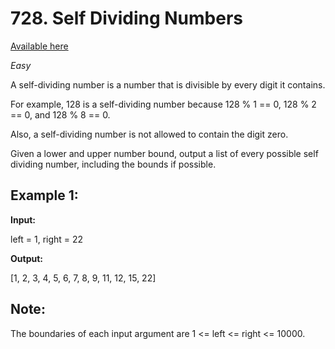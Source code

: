 # 728. Self Dividing Numbers
[Available here](https://leetcode.com/problems/self-dividing-numbers/)

_Easy_

A self-dividing number is a number that is divisible by every digit it contains.

For example, 128 is a self-dividing number because 128 % 1 == 0, 128 % 2 == 0, and 128 % 8 == 0.

Also, a self-dividing number is not allowed to contain the digit zero.

Given a lower and upper number bound, output a list of every possible self dividing number, including the bounds if possible.

## Example 1:
**Input:**

left = 1, right = 22

**Output:**

[1, 2, 3, 4, 5, 6, 7, 8, 9, 11, 12, 15, 22]

## Note:
The boundaries of each input argument are 1 <= left <= right <= 10000.